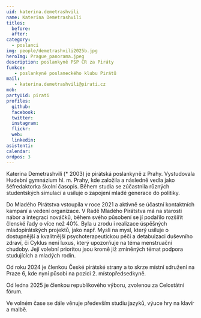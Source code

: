 ```yaml
---
uid: katerina.demetrashvili
name: Katerina Demetrashvili
titles:
  before: 
  after:
category:                 
  - poslanci
img: people/demetrashvili2025b.jpg 
heroImg: Prague_panorama.jpeg
description: poslankyně PSP ČR za Piráty
funkce:
   - poslankyně poslaneckého klubu Pirátů
mail:
   - katerina.demetrashvili@pirati.cz
mob: 
partyUid: pirati
profiles:
  github:                 
  facebook: 
  twitter: 
  instagram: 
  flickr:
  web: 
  linkedin:
asistenti:
calendar: 
ordpos: 3
---
```


Katerina Demetrashvili (* 2003) je pirátská poslankyně z Prahy. Vystudovala Hudební gymnázium hl. m. Prahy, kde založila a následně vedla jako šéfredaktorka školní časopis. Během studia se zúčastnila různých studentských simulací a usiluje o zapojení mladé generace do politiky.

Do Mladého Pirátstva vstoupila v roce 2021 a aktivně se účastní kontaktních kampaní a vedení organizace. V Radě Mladého Pirátstva má na starosti nábor a integraci nováčků, během svého působení se jí podařilo rozšířit členské řady o více než 40%.
Byla u zrodu i realizace úspěšných mladopirátských projektů, jako např. Mysli na mysl, který usiluje o dostupnější a kvalitnější psychoterapeutickou péči a detabuizaci duševního zdraví, či Cyklus není luxus, který upozorňuje na téma menstruační chudoby.
Její volební prioritou jsou kromě již zmíněných témat podpora studujících a mladých rodin.

Od roku 2024 je členkou České pirátské strany a to skrze místní sdružení na Praze 6, kde nyní působí na pozici 2. místopředsedkyně.

Od ledna 2025 je členkou republikového výboru, zvolenou za Celostátní fórum.

Ve volném čase se dále věnuje především studiu jazyků, výuce hry na klavír a malbě.









